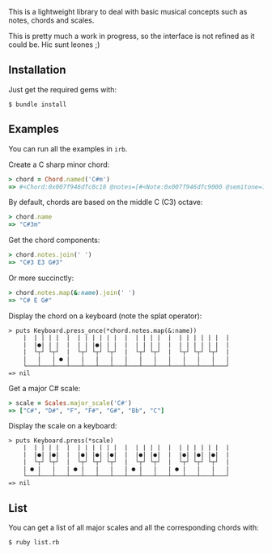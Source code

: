 This is a lightweight library to deal with basic musical concepts such as notes, chords and scales.

This is pretty much a work in progress, so the interface is not refined as it could be. Hic sunt leones ;)

## Installation

Just get the required gems with:

```
$ bundle install
```

## Examples

You can run all the examples in `irb`.

Create a C sharp minor chord:

```ruby
> chord = Chord.named('C#m')
=> #<Chord:0x007f946dfc8c18 @notes=[#<Note:0x007f946dfc9000 @semitone=1, @octave=3>, #<Note:0x007f946dfc8e98 @semitone=4, @octave=3>, #<Note:0x007f946dfc8d30 @semitone=8, @octave=3>]>
```

By default, chords are based on the middle C (C3) octave:

```ruby
> chord.name
=> "C#3m"
```

Get the chord components:

```ruby
> chord.notes.join(' ')
=> "C#3 E3 G#3"
```

Or more succinctly:

```ruby
> chord.notes.map(&:name).join(' ')
=> "C# E G#"
```

Display the chord on a keyboard (note the splat operator):

```
> puts Keyboard.press_once(*chord.notes.map(&:name))
    |  | | | |  |  | | | | | |  |  | | | |  |  | | | | | |  |
    |  |●| | |  |  | | |●| | |  |  | | | |  |  | | | | | |  |
    |  └┬┘ └┬┘  |  └┬┘ └┬┘ └┬┘  |  └┬┘ └┬┘  |  └┬┘ └┬┘ └┬┘  |
    |   |   | ● |   |   |   |   |   |   |   |   |   |   |   |
    └───┴───┴───┴───┴───┴───┴───┴───┴───┴───┴───┴───┴───┴───┘
=> nil
```

Get a major C# scale:

```ruby
> scale = Scales.major_scale('C#')
=> ["C#", "D#", "F", "F#", "G#", "Bb", "C"]
```

Display the scale on a keyboard:

```
> puts Keyboard.press(*scale)
    |  | | | |  |  | | | | | |  |  | | | |  |  | | | | | |  |
    |  |●| |●|  |  |●| |●| |●|  |  |●| |●|  |  |●| |●| |●|  |
    |  └┬┘ └┬┘  |  └┬┘ └┬┘ └┬┘  |  └┬┘ └┬┘  |  └┬┘ └┬┘ └┬┘  |
    | ● |   |   | ● |   |   |   | ● |   |   | ● |   |   |   |
    └───┴───┴───┴───┴───┴───┴───┴───┴───┴───┴───┴───┴───┴───┘
=> nil
```

## List

You can get a list of all major scales and all the corresponding chords with:

```bash
$ ruby list.rb
```
